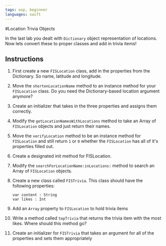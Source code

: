 ```yaml
---
tags: oop, beginner
languages: swift
---
```


#Location Trivia Objects

In the last lab you dealt with `Dictionary` object representation of locations. Now lets convert these to proper classes and add in trivia items!

## Instructions

 1. First create a new `FISLocation` class, add in the properties from the Dictionary. So name, latitude and longitude.
 2. Move the `shortenLocationName` method to an instance method for your `FISLocation` class. Do you need the Dictionary-based location argument anymore?
 3. Create an initializer that takes in the three properties and assigns them correctly.
 4. Modify the `getLocationNamesWithLocations` method to take an Array of `FISLocation` objects and just return their names.
 5. Move the `verifyLocation` method to be an instance method for `FISLocation` and still return `1` or `0` whether the `FISLocation` has all of it's properties filled out.
 6. Create a designated init method for FISLocation.
 6. Modify the `searchForLocationName:inLocations:` method to search an Array of `FISLocation` objects.
 7. Create a new class called `FISTrivia`. This class should have the following properties:

    ```
    var content : String
	var likes : Int

	```

  8. Add an `Array` property to `FISLocation` to hold trivia items
  9. Write a method called `topTrivia` that returns the trivia item with the most likes. Where should this method go?
  10. Create an initializer for `FISTrivia` that takes an argument for all of the properties and sets them appropriately


